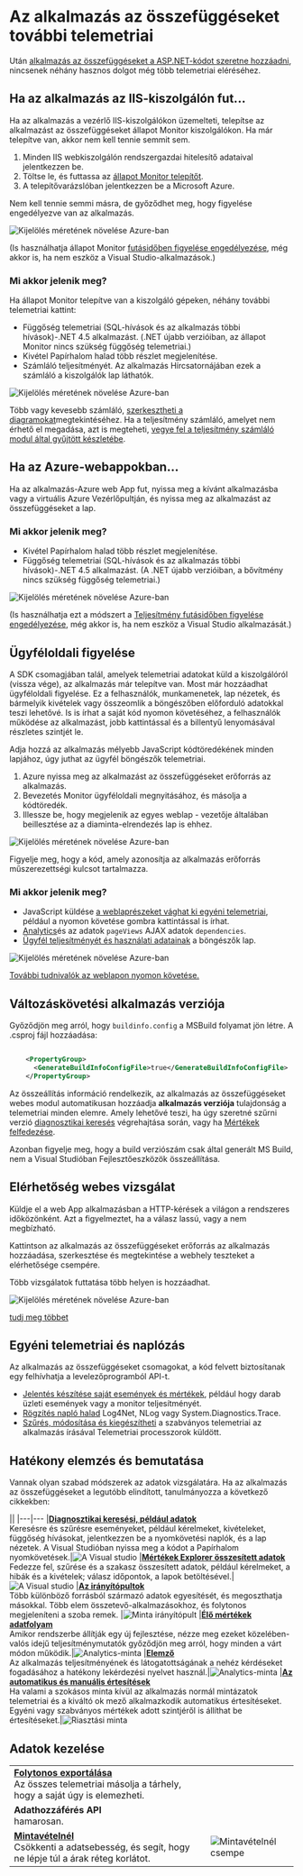 <properties 
    pageTitle="Jobban kihasználhatja az összefüggéseket alkalmazás |} Microsoft Azure" 
    description="Után – első lépések alkalmazás mélyebb, az alábbiakban összefoglaljuk ismerje meg a szolgáltatását." 
    services="application-insights" 
    documentationCenter=".net"
    authors="alancameronwills" 
    manager="douge"/>

<tags 
    ms.service="application-insights" 
    ms.workload="tbd" 
    ms.tgt_pltfrm="ibiza" 
    ms.devlang="na" 
    ms.topic="article" 
    ms.date="10/27/2016" 
    ms.author="awills"/>

# <a name="more-telemetry-from-application-insights"></a>Az alkalmazás az összefüggéseket további telemetriai

Után [alkalmazás az összefüggéseket a ASP.NET-kódot szeretne hozzáadni](app-insights-asp-net.md), nincsenek néhány hasznos dolgot még több telemetriai eléréséhez. 

## <a name="if-your-app-runs-on-your-iis-server-"></a>Ha az alkalmazás az IIS-kiszolgálón fut...

Ha az alkalmazás a vezérlő IIS-kiszolgálókon üzemelteti, telepítse az alkalmazást az összefüggéseket állapot Monitor kiszolgálókon. Ha már telepítve van, akkor nem kell tennie semmit sem.

1. Minden IIS webkiszolgálón rendszergazdai hitelesítő adataival jelentkezzen be.
2. Töltse le, és futtassa az [állapot Monitor telepítőt](http://go.microsoft.com/fwlink/?LinkId=506648).
3. A telepítővarázslóban jelentkezzen be a Microsoft Azure.

Nem kell tennie semmi másra, de győződhet meg, hogy figyelése engedélyezve van az alkalmazás.

![Kijelölés méretének növelése Azure-ban](./media/app-insights-asp-net-more/025.png)

(Is használhatja állapot Monitor [futásidőben figyelése engedélyezése](app-insights-monitor-performance-live-website-now.md), még akkor is, ha nem eszköz a Visual Studio-alkalmazások.)

### <a name="what-do-you-get"></a>Mi akkor jelenik meg?

Ha állapot Monitor telepítve van a kiszolgáló gépeken, néhány további telemetriai kattint:

* Függőség telemetriai (SQL-hívások és az alkalmazás többi hívások)-.NET 4.5 alkalmazást. (.NET újabb verzióiban, az állapot Monitor nincs szükség függőség telemetriai.) 
* Kivétel Papírhalom halad több részlet megjelenítése.
* Számláló teljesítményét. Az alkalmazás Hírcsatornájában ezek a számláló a kiszolgálók lap láthatók. 

![Kijelölés méretének növelése Azure-ban](./media/app-insights-asp-net-more/070.png)

Több vagy kevesebb számláló, [szerkesztheti a diagramokat](app-insights-metrics-explorer.md)megtekintéséhez. Ha a teljesítmény számláló, amelyet nem érhető el megadása, azt is megteheti, [vegye fel a teljesítmény számláló modul által gyűjtött készletébe](app-insights-performance-counters.md).

## <a name="if-its-an-azure-web-app-"></a>Ha az Azure-webappokban...

Ha az alkalmazás-Azure web App fut, nyissa meg a kívánt alkalmazásba vagy a virtuális Azure Vezérlőpultján, és nyissa meg az alkalmazást az összefüggéseket a lap. 

### <a name="what-do-you-get"></a>Mi akkor jelenik meg?

* Kivétel Papírhalom halad több részlet megjelenítése.
* Függőség telemetriai (SQL-hívások és az alkalmazás többi hívások)-.NET 4.5 alkalmazást. (A .NET újabb verzióiban, a bővítmény nincs szükség függőség telemetriai.) 

![Kijelölés méretének növelése Azure-ban](./media/app-insights-asp-net-more/080.png)

(Is használhatja ezt a módszert a [Teljesítmény futásidőben figyelése engedélyezése](app-insights-monitor-performance-live-website-now.md), még akkor is, ha nem eszköz a Visual Studio alkalmazását.)

## <a name="client-side-monitoring"></a>Ügyféloldali figyelése

A SDK csomagjában talál, amelyek telemetriai adatokat küld a kiszolgálóról (vissza vége), az alkalmazás már telepítve van. Most már hozzáadhat ügyféloldali figyelése. Ez a felhasználók, munkamenetek, lap nézetek, és bármelyik kivételek vagy összeomlik a böngészőben előforduló adatokkal teszi lehetővé. Is is írhat a saját kód nyomon követéséhez, a felhasználók működése az alkalmazást, jobb kattintással és a billentyű lenyomásával részletes szintjét le.

Adja hozzá az alkalmazás mélyebb JavaScript kódtöredékének minden lapjához, úgy juthat az ügyfél böngészők telemetriai.

1. Azure nyissa meg az alkalmazást az összefüggéseket erőforrás az alkalmazás.
2. Bevezetés Monitor ügyféloldali megnyitásához, és másolja a kódtöredék.
3. Illessze be, hogy megjelenik az egyes weblap - vezetője általában beillesztése az a diaminta-elrendezés lap is ehhez.

![Kijelölés méretének növelése Azure-ban](./media/app-insights-asp-net-more/100.png)

Figyelje meg, hogy a kód, amely azonosítja az alkalmazás erőforrás műszerezettségi kulcsot tartalmazza.

### <a name="what-do-you-get"></a>Mi akkor jelenik meg?

* JavaScript küldése [a weblaprészeket vághat ki egyéni telemetriai](app-insights-api-custom-events-metrics.md), például a nyomon követése gombra kattintással is írhat.
* [Analytics](app-insights-analytics.md)és az adatok `pageViews` AJAX adatok `dependencies`. 
* [Ügyfél teljesítményét és használati adatainak](app-insights-javascript.md) a böngészők lap.

![Kijelölés méretének növelése Azure-ban](./media/app-insights-asp-net-more/090.png)


[További tudnivalók az weblapon nyomon követése.](app-insights-web-track-usage.md)



## <a name="track-application-version"></a>Változáskövetési alkalmazás verziója

Győződjön meg arról, hogy `buildinfo.config` a MSBuild folyamat jön létre. A .csproj fájl hozzáadása:  

```XML

    <PropertyGroup>
      <GenerateBuildInfoConfigFile>true</GenerateBuildInfoConfigFile>    <IncludeServerNameInBuildInfo>true</IncludeServerNameInBuildInfo>
    </PropertyGroup> 
```

Az összeállítás információ rendelkezik, az alkalmazás az összefüggéseket webes modul automatikusan hozzáadja **alkalmazás verziója** tulajdonság a telemetriai minden elemre. Amely lehetővé teszi, ha úgy szeretné szűrni verzió [diagnosztikai keresés](app-insights-diagnostic-search.md) végrehajtása során, vagy ha [Mértékek felfedezése](app-insights-metrics-explorer.md). 

Azonban figyelje meg, hogy a build verziószám csak által generált MS Build, nem a Visual Studióban Fejlesztőeszközök összeállítása.


## <a name="availability-web-tests"></a>Elérhetőség webes vizsgálat

Küldje el a web App alkalmazásban a HTTP-kérések a világon a rendszeres időközönként. Azt a figyelmeztet, ha a válasz lassú, vagy a nem megbízható.

Kattintson az alkalmazás az összefüggéseket erőforrás az alkalmazás hozzáadása, szerkesztése és megtekintése a webhely teszteket a elérhetősége csempére.

Több vizsgálatok futtatása több helyen is hozzáadhat.

![Kijelölés méretének növelése Azure-ban](./media/app-insights-asp-net-more/110.png)

[tudj meg többet](app-insights-monitor-web-app-availability.md)

## <a name="custom-telemetry-and-logging"></a>Egyéni telemetriai és naplózás

Az alkalmazás az összefüggéseket csomagokat, a kód felvett biztosítanak egy felhívhatja a levelezőprogramból API-t.

* [Jelentés készítése saját események és mértékek](app-insights-api-custom-events-metrics.md), például hogy darab üzleti események vagy a monitor teljesítményét.
* [Rögzítés napló halad](app-insights-asp-net-trace-logs.md) Log4Net, NLog vagy System.Diagnostics.Trace.
* [Szűrés, módosítása és kiegészítheti](app-insights-api-filtering-sampling.md) a szabványos telemetriai az alkalmazás írásával Telemetriai processzorok küldött. 


## <a name="powerful-analysis-and-presentation"></a>Hatékony elemzés és bemutatása

Vannak olyan szabad módszerek az adatok vizsgálatára. Ha az alkalmazás az összefüggéseket a legutóbb elindított, tanulmányozza a következő cikkekben:

||
|---|---
|[**Diagnosztikai keresési, például adatok**](app-insights-visual-studio.md)<br/>Keresésre és szűrésre eseményeket, például kérelmeket, kivételeket, függőség hívásokat, jelentkezzen be a nyomkövetési naplók, és a lap nézetek. A Visual Studióban nyissa meg a kódot a Papírhalom nyomkövetések.|![A Visual studio](./media/app-insights-asp-net-more/61.png)
|[**Mértékek Explorer összesített adatok**](app-insights-metrics-explorer.md)<br/>Fedezze fel, szűrése és a szakasz összesített adatok, például kérelmeket, a hibák és a kivételek; válasz időpontok, a lapok betöltésével.|![A Visual studio](./media/app-insights-asp-net-more/060.png)
|[**Az irányítópultok**](app-insights-dashboards.md#dashboards)<br/>Több különböző forrásból származó adatok egyesítését, és megoszthatja másokkal. Több elem összetevő-alkalmazásokhoz, és folytonos megjeleníteni a szoba remek.  |![Minta irányítópult](./media/app-insights-asp-net-more/62.png)
|[**Élő mértékek adatfolyam**](app-insights-metrics-explorer.md#live-metrics-stream)<br/>Amikor rendszerbe állítják egy új fejlesztése, nézze meg ezeket közelében-valós idejű teljesítménymutatók győződjön meg arról, hogy minden a várt módon működik.|![Analytics-minta](./media/app-insights-asp-net-more/050.png)
|[**Elemző**](app-insights-analytics.md)<br/>Az alkalmazás teljesítményének és látogatottságának a nehéz kérdéseket fogadásához a hatékony lekérdezési nyelvet használ.|![Analytics-minta](./media/app-insights-asp-net-more/010.png)
|[**Az automatikus és manuális értesítések**](app-insights-alerts.md)<br/>Ha valami a szokásos minta kívül az alkalmazás normál mintázatok telemetriai és a kiváltó ok mező alkalmazkodik automatikus értesítéseket. Egyéni vagy szabványos mértékek adott szintjéről is állíthat be értesítéseket.|![Riasztási minta](./media/app-insights-asp-net-more/020.png)

## <a name="data-management"></a>Adatok kezelése

|||
|---|---|
|[**Folytonos exportálása**](app-insights-export-telemetry.md)<br/>Az összes telemetriai másolja a tárhely, hogy a saját úgy is elemezheti.|
|**Adathozzáférés API**<br/>hamarosan.|
|[**Mintavételnél**](app-insights-sampling.md)<br/>Csökkenti a adatsebesség, és segít, hogy ne lépje túl a árak réteg korlátot.|![Mintavételnél csempe](./media/app-insights-asp-net-more/030.png)